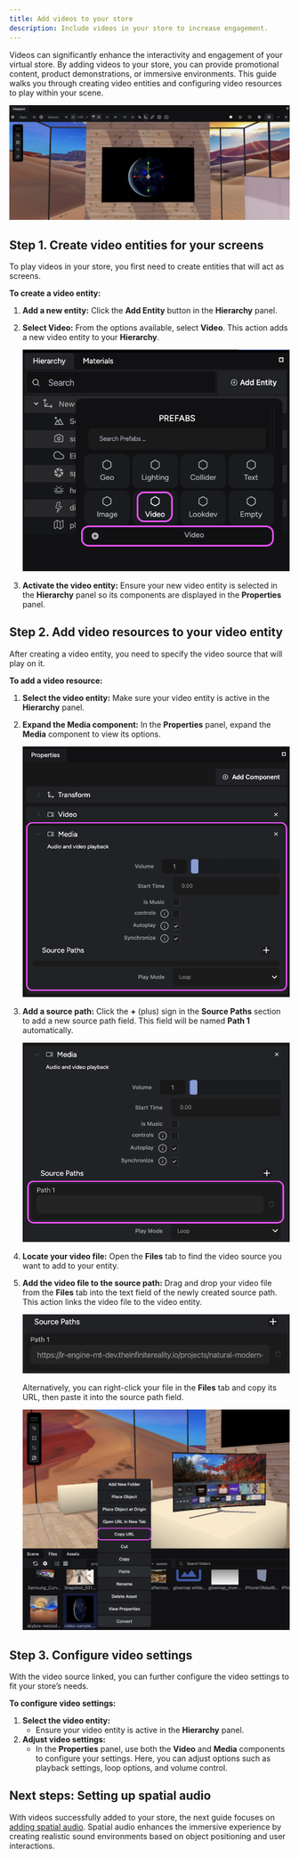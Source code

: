 ```yaml
---
title: Add videos to your store
description: Include videos in your store to increase engagement.
---
```


Videos can significantly enhance the interactivity and engagement of your virtual store. By adding videos to your store, you can provide promotional content, product demonstrations, or immersive environments. This guide walks you through creating video entities and configuring video resources to play within your scene.

![Example of a video on a screen](../../../../assets/images/tutorials-and-examples/build-an-ecommerce-store-with-shopify-integration/add-videos-to-your-store/video-screen-example.png)

## Step 1. Create video entities for your screens

To play videos in your store, you first need to create entities that will act as screens.

**To create a video entity:**

1. **Add a new entity:** Click the **Add Entity** button in the **Hierarchy** panel.
2. **Select Video:** From the options available, select **Video**. This action adds a new video entity to your **Hierarchy**.

    ![Adding a Video entity](../../../../assets/images/tutorials-and-examples/build-an-ecommerce-store-with-shopify-integration/add-videos-to-your-store/add-video-entity.png)

3. **Activate the video entity:** Ensure your new video entity is selected in the **Hierarchy** panel so its components are displayed in the **Properties** panel.

## Step 2. Add video resources to your video entity

After creating a video entity, you need to specify the video source that will play on it.

**To add a video resource:**

1. **Select the video entity:** Make sure your video entity is active in the **Hierarchy** panel.
2. **Expand the Media component:** In the **Properties** panel, expand the **Media** component to view its options.

    ![Media component properties](../../../../assets/images/tutorials-and-examples/build-an-ecommerce-store-with-shopify-integration/add-videos-to-your-store/media-component-properties.png)

3. **Add a source path:** Click the **+** (plus) sign in the **Source Paths** section to add a new source path field. This field will be named **Path 1** automatically.

    ![Source Path field for your video file](../../../../assets/images/tutorials-and-examples/build-an-ecommerce-store-with-shopify-integration/add-videos-to-your-store/video-source-path-field.png)

4. **Locate your video file:** Open the **Files** tab to find the video source you want to add to your entity.
5. **Add the video file to the source path:** Drag and drop your video file from the **Files** tab into the text field of the newly created source path. This action links the video file to the video entity.

    ![Video file linked to Source Path](../../../../assets/images/tutorials-and-examples/build-an-ecommerce-store-with-shopify-integration/add-videos-to-your-store/video-file-linked-source-path.png)

    Alternatively, you can right-click your file in the **Files** tab and copy its URL, then paste it into the source path field.

    ![Copy URL options on a file](../../../../assets/images/tutorials-and-examples/build-an-ecommerce-store-with-shopify-integration/add-videos-to-your-store/copy-url-options-file.png)

## Step 3. Configure video settings

With the video source linked, you can further configure the video settings to fit your store’s needs.

**To configure video settings:**

1. **Select the video entity:**
    - Ensure your video entity is active in the **Hierarchy** panel.
2. **Adjust video settings:**
    - In the **Properties** panel, use both the **Video** and **Media** components to configure your settings. Here, you can adjust options such as playback settings, loop options, and volume control.

## Next steps: Setting up spatial audio

With videos successfully added to your store, the next guide focuses on [adding spatial audio](/tutorials-and-examples/build-an-ecommerce-store/set-up-spatial-audio). Spatial audio enhances the immersive experience by creating realistic sound environments based on object positioning and user interactions.
